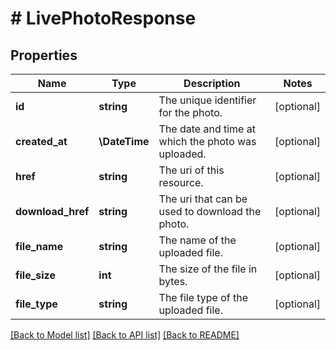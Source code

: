# # LivePhotoResponse

## Properties

Name | Type | Description | Notes
------------ | ------------- | ------------- | -------------
**id** | **string** | The unique identifier for the photo. | [optional]
**created_at** | **\DateTime** | The date and time at which the photo was uploaded. | [optional]
**href** | **string** | The uri of this resource. | [optional]
**download_href** | **string** | The uri that can be used to download the photo. | [optional]
**file_name** | **string** | The name of the uploaded file. | [optional]
**file_size** | **int** | The size of the file in bytes. | [optional]
**file_type** | **string** | The file type of the uploaded file. | [optional]

[[Back to Model list]](../../README.md#models) [[Back to API list]](../../README.md#endpoints) [[Back to README]](../../README.md)
